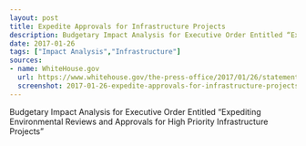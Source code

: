 ```yaml
---
layout: post
title: Expedite Approvals for Infrastructure Projects
description: Budgetary Impact Analysis for Executive Order Entitled “Expediting Environmental Reviews and Approvals for High Priority Infrastructure Projects”
date: 2017-01-26
tags: ["Impact Analysis","Infrastructure"]
sources: 
- name: WhiteHouse.gov
  url: https://www.whitehouse.gov/the-press-office/2017/01/26/statement-acting-omb-director-mark-sandy-budgetary-impact-analysis-high-priority
  screenshot: 2017-01-26-expedite-approvals-for-infrastructure-projects.png
---
```

Budgetary Impact Analysis for Executive Order Entitled “Expediting Environmental Reviews and Approvals for High Priority Infrastructure Projects”
